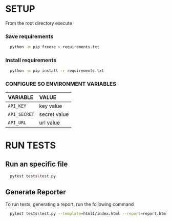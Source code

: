 
# SETUP

From the root directory execute

### Save requirements
```bash
  python -m pip freeze > requirements.txt
```

### Install requirements
```bash
  python -m pip install -r requirements.txt
```


### CONFIGURE SO ENVIRONMENT VARIABLES

| VARIABLE     | VALUE        |
| :--------    | :-------     | 
| `API_KEY`    | key value    |
| `API_SECRET` | secret value |
| `API_URL`    | url value    |


# RUN TESTS

## Run an specific file
```bash
  pytest tests\test.py
```

## Generate Reporter
To run tests, generating a report, run the following command

```bash
  pytest tests\test.py --template=html1/index.html --report=report.html
```
